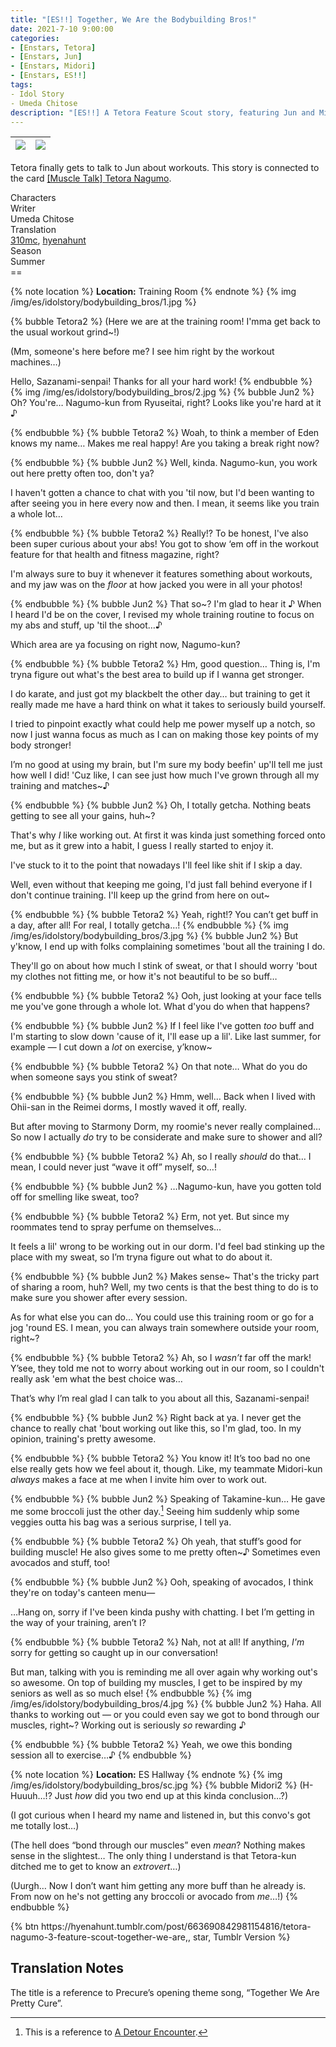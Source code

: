 ```yaml
---
title: "[ES!!] Together, We Are the Bodybuilding Bros!"
date: 2021-7-10 9:00:00
categories:
- [Enstars, Tetora]
- [Enstars, Jun]
- [Enstars, Midori]
- [Enstars, ES!!]
tags:
- Idol Story
- Umeda Chitose
description: "[ES!!] A Tetora Feature Scout story, featuring Jun and Midori. Tetora finally gets to talk to Jun about workouts."
---
```

![](https://static.wikia.nocookie.net/ensemble-stars/images/4/41/%28Muscle_Talk%29_Tetora_Nagumo_M.png)|![](https://static.wikia.nocookie.net/ensemble-stars/images/4/44/%28Muscle_Talk%29_Tetora_Nagumo_M_Bloomed.png)
:-:|:-:

Tetora finally gets to talk to Jun about workouts. This story is connected to the card [[Muscle Talk] Tetora Nagumo](https://ensemble-stars.fandom.com/wiki/(Muscle_Talk)_Tetora_Nagumo).

<div class="three-wrapper" style="--storyColor:#965e7d;--storyColor-rgb:150,94,125;--storyColor-h:326.8;--storyColor-s: 23%;--storyColor-l:47.8%;">
    <div class="info-area">
        <div class="info">
            <div class="info-item characters">
                <div class="label">
                    Characters
                </div>
                <div class="value">
								<a href="/categories/Enstars/Tetora" character="Tetora"></a>
								<a href="/categories/Enstars/Jun" character="Jun"></a>
		            <a href="/categories/Enstars/Midori" character="Midori"></a>
                </div>
            </div>
            <div class="info-item one">
                <div class="label">
                    Writer
                </div>
                <div class="value">
                    Umeda Chitose
                </div>
            </div>
            <div class="info-item two">
                <div class="label">
                    Translation
                </div>
                <div class="value">
                    <a href="/about">310mc</a>, <a href="https://hyenahunt.tumblr.com/post/663690842981154816/tetora-nagumo-3-feature-scout-together-we-are">hyenahunt</a>
                </div>
            </div>
            <div class="info-item three">
                <div class="label">
                   Season
                </div>
                <div class="value">
                    Summer
                </div>
            </div>
        </div>
    </div>
</div>

<!-- more -->
<link rel="stylesheet" href="https://cdn.jsdelivr.net/gh/310mc/css@latest/css/esexp.css">
==

{% note location %}
**Location:** Training Room
{% endnote %}
{% img /img/es/idolstory/bodybuilding_bros/1.jpg %}

{% bubble Tetora2 %}
(Here we are at the training room! I'mma get back to the usual workout grind~!)

(Mm, someone's here before me? I see him right by the workout machines…)

Hello, Sazanami-senpai! Thanks for all your hard work!
{% endbubble %}
{% img /img/es/idolstory/bodybuilding_bros/2.jpg %}
{% bubble Jun2 %}
Oh? You're… Nagumo-kun from Ryuseitai, right? Looks like you're hard at it ♪

{% endbubble %}
{% bubble Tetora2 %}
Woah, to think a member of Eden knows my name… Makes me real happy! Are you taking a break right now?

{% endbubble %}
{% bubble Jun2 %}
Well, kinda. Nagumo-kun, you work out here pretty often too, don't ya?

I haven't gotten a chance to chat with you 'til now, but I'd been wanting to after seeing you in here every now and then. I mean, it seems like you train a whole lot…

{% endbubble %}
{% bubble Tetora2 %}
Really!? To be honest, I've also been super curious about your abs! You got to show ‘em off in the workout feature for that health and fitness magazine, right?

I'm always sure to buy it whenever it features something about workouts, and my jaw was on the *floor* at how jacked you were in all your photos!

{% endbubble %}
{% bubble Jun2 %}
That so~? I'm glad to hear it ♪ When I heard I'd be on the cover, I revised my whole training routine to focus on my abs and stuff, up 'til the shoot…♪

Which area are ya focusing on right now, Nagumo-kun?

{% endbubble %}
{% bubble Tetora2 %}
Hm, good question… Thing is, I'm tryna figure out what's the best area to build up if I wanna get stronger.

I do karate, and just got my blackbelt the other day… but training to get it really made me have a hard think on what it takes to seriously build yourself.

I tried to pinpoint exactly what could help me power myself up a notch, so now I just wanna focus as much as I can on making those key points of my body stronger!

I’m no good at using my brain, but I'm sure my body beefin' up'll tell me just how well I did! 'Cuz like, I can see just how much I've grown through all my training and matches~♪

{% endbubble %}
{% bubble Jun2 %}
Oh, I totally getcha. Nothing beats getting to see all your gains, huh~?

That's why *I* like working out. At first it was kinda just something forced onto me, but as it grew into a habit, I guess I really started to enjoy it.

I've stuck to it to the point that nowadays I'll feel like shit if I skip a day.

Well, even without that keeping me going, I'd just fall behind everyone if I don't continue training. I'll keep up the grind from here on out~

{% endbubble %}
{% bubble Tetora2 %}
Yeah, right!? You can’t get buff in a day, after all! For real, I totally getcha…!
{% endbubble %}
{% img /img/es/idolstory/bodybuilding_bros/3.jpg %}
{% bubble Jun2 %}
But y'know, I end up with folks complaining sometimes 'bout all the training I do.

They'll go on about how much I stink of sweat, or that I should worry 'bout my clothes not fitting me, or how it's not beautiful to be so buff…

{% endbubble %}
{% bubble Tetora2 %}
Ooh, just looking at your face tells me you've gone through a whole lot. What d'you do when that happens?

{% endbubble %}
{% bubble Jun2 %}
If I feel like I've gotten *too* buff and I'm starting to slow down 'cause of it, I'll ease up a lil'. Like last summer, for example — I cut down a *lot* on exercise, y’know~

{% endbubble %}
{% bubble Tetora2 %}
On that note… What do you do when someone says you stink of sweat?

{% endbubble %}
{% bubble Jun2 %}
Hmm, well… Back when I lived with Ohii-san in the Reimei dorms, I mostly waved it off, really.

But after moving to Starmony Dorm, my roomie's never really complained… So now I actually *do* try to be considerate and make sure to shower and all?

{% endbubble %}
{% bubble Tetora2 %}
Ah, so I really *should* do that… I mean, I could never just “wave it off” myself, so…!

{% endbubble %}
{% bubble Jun2 %}
…Nagumo-kun, have you gotten told off for smelling like sweat, too?

{% endbubble %}
{% bubble Tetora2 %}
Erm, not yet. But since my roommates tend to spray perfume on themselves…

It feels a lil' wrong to be working out in our dorm. I'd feel bad stinking up the place with my sweat, so I’m tryna figure out what to do about it.

{% endbubble %}
{% bubble Jun2 %}
Makes sense~ That's the tricky part of sharing a room, huh? Well, my two cents is that the best thing to do is to make sure you shower after every session.

As for what else you can do… You could use this training room or go for a jog 'round ES. I mean, you can always train somewhere outside your room, right~?

{% endbubble %}
{% bubble Tetora2 %}
Ah, so I *wasn’t* far off the mark! Y’see, they told me not to worry about working out in our room, so I couldn't really ask 'em what the best choice was…

That’s why I’m real glad I can talk to you about all this, Sazanami-senpai!

{% endbubble %}
{% bubble Jun2 %}
Right back at ya. I never get the chance to really chat 'bout working out like this, so I'm glad, too. In my opinion, training's pretty awesome.

{% endbubble %}
{% bubble Tetora2 %}
You know it! It’s too bad no one else really gets how we feel about it, though. Like, my teammate Midori-kun *always* makes a face at me when I invite him over to work out.

{% endbubble %}
{% bubble Jun2 %}
Speaking of Takamine-kun… He gave me some broccoli just the other day.[^1] Seeing him suddenly whip some veggies outta his bag was a serious surprise, I tell ya.

{% endbubble %}
{% bubble Tetora2 %}
Oh yeah, that stuff’s good for building muscle! He also gives some to me pretty often~♪ Sometimes even avocados and stuff, too!

{% endbubble %}
{% bubble Jun2 %}
Ooh, speaking of avocados, I think they're on today's canteen menu—

…Hang on, sorry if I've been kinda pushy with chatting. I bet I’m getting in the way of your training, aren’t I?

{% endbubble %}
{% bubble Tetora2 %}
Nah, not at all! If anything, *I'm* sorry for getting so caught up in our conversation!

But man, talking with you is reminding me all over again why working out's so awesome. On top of building my muscles, I get to be inspired by my seniors as well as so much else!
{% endbubble %}
{% img /img/es/idolstory/bodybuilding_bros/4.jpg %}
{% bubble Jun2 %}
Haha. All thanks to working out — or you could even say we got to bond through our muscles, right~? Working out is seriously *so* rewarding ♪

{% endbubble %}
{% bubble Tetora2 %}
Yeah, we owe this bonding session all to exercise…♪
{% endbubble %}

{% note location %}
**Location:** ES Hallway
{% endnote %}
{% img /img/es/idolstory/bodybuilding_bros/sc.jpg %}
{% bubble Midori2 %}
(H-Huuuh…!? Just *how* did you two end up at this kinda conclusion…?)

(I got curious when I heard my name and listened in, but this convo's got me totally lost…)

(The hell does “bond through our muscles” even *mean*? Nothing makes sense in the slightest… The only thing I understand is that Tetora-kun ditched me to get to know an *extrovert*…)

(Uurgh… Now I don’t want him getting any more buff than he already is. From now on he's not getting any broccoli or avocado from *me*…!)
{% endbubble %}

<div toc>{% btn https://hyenahunt.tumblr.com/post/663690842981154816/tetora-nagumo-3-feature-scout-together-we-are,, star, Tumblr Version %}</div>

## Translation Notes
The title is a reference to Precure’s opening theme song, “Together We Are Pretty Cure”.
[^1]: This is a reference to [A Detour Encounter](https://hyenahunt.tumblr.com/post/663687909863555072/jun-sazanami-4-feature-scout-a-detour).
